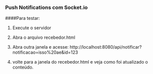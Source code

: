 ### Push Notifications com Socket.io

####Para testar:

1. Execute o servidor

2. Abra o arquivo recebedor.html

3. Abra outra janela e acesse: http://localhost:8080/api/notificar?notificacao=isso%20ae&id=123

4. volte para a janela do recebedor.html e veja como foi atualizado o conteúdo.

